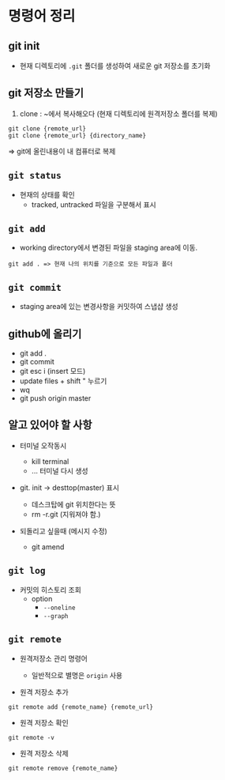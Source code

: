 # 명령어 정리

## git init
- 현재 디렉토리에 `.git` 폴더를 생성하여 새로운 git 저장소를 초기화

## git 저장소 만들기 

1) clone : ~에서 복사해오다 (현재 디렉토리에 원격저장소 폴더를 복제)
```
git clone {remote_url}
git clone {remote_url} {directory_name}
```
=> git에 올린내용이 내 컴퓨터로 복제

## `git status`
- 현재의 상태를 확인
    - tracked, untracked 파일을 구분해서 표시

## `git add`
- working directory에서 변경된 파일을 staging area에 이동.

```git add {add_name/directory_name}
git add . => 현재 나의 위치를 기준으로 모든 파일과 폴더
```

## `git commit`
- staging area에 있는 변경사항을 커밋하여 스냅샵 생성

## github에 올리기
- git add .
- git commit
- git esc i (insert 모드)
- update files + shift " 누르기 
- wq
- git push origin master

## 알고 있어야 할 사항

- 터미널 오작동시
    - kill terminal
    - ... 터미널 다시 생성

- git. init -> desttop(master) 표시
    - 데스크탑에 git 위치한다는 뜻
    - rm -r.git (지워져야 함.)

- 되돌리고 싶을때 (메시지 수정)
    - git amend 

## `git log`
- 커밋의 히스토리 조회
    - option 
        - `--oneline`
        - `--graph`

## `git remote`
- 원격저장소 관리 명령어
    - 일반적으로 별명은 `origin` 사용

- 원격 저장소 추가 

```
git remote add {remote_name} {remote_url}
```

- 원격 저장소 확인 
```
git remote -v
```

- 원격 저장소 삭제
```
git remote remove {remote_name}
```